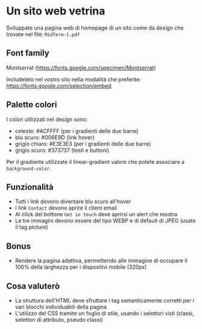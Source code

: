 # Un sito web vetrina

Sviluppate una pagina web di homepage di un sito come da design che trovate nel file: `MidTerm-1.pdf`

## Font family

Montserrat (https://fonts.google.com/specimen/Montserrat)

Includetelo nel vostro sito nella modalità che preferite: https://fonts.google.com/selection/embed

## Palette colori

I colori utilizzati nel design sono:

- celeste: #ACFFFF (per i gradienti delle due barre)
- blu scuro: #006E9D (link hover)
- grigio chiaro: #E3E3E3 (per i gradienti delle due barre)
- grigio scuro: #373737 (testi e buttoni)

Per il gradiente utilizzate il linear-gradient valore che potete associare a `background-color`.

## Funzionalità

- Tutti i link devono diventare blu scuro all'hover
- I link `Contact` devono aprire il client email
- Al click del bottone `Get in touch` deve aprirsi un alert che mostra
- Le tre immagini devono essere del tipo WEBP e di default di JPEG (usate il tag picture)

## Bonus

- Rendere la pagina adattiva, permettendo alle immagine di occupare il 100% della larghezza per i dispositivi mobile (320px)

## Cosa valuterò

- La struttura dell'HTML deve sfruttare i tag semanticamente corretti per i vari blocchi individuabili della pagina
- L'utilizzo del CSS tramite un foglio di stile, usando i selettori visti (classi, selettori di attributo, pseudo classi)
